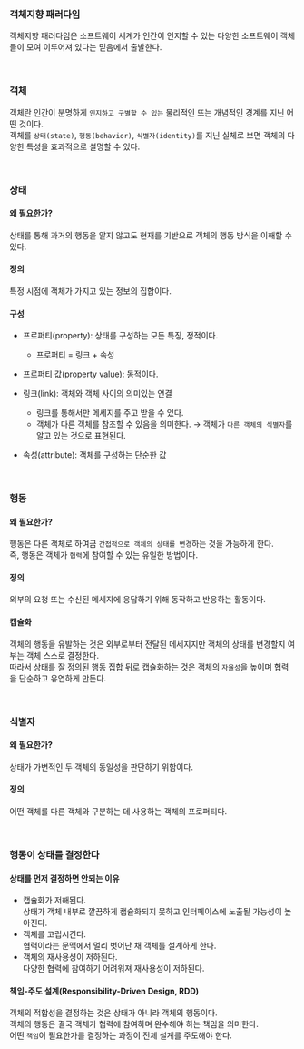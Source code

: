### 객체지향 패러다임

객체지향 패러다임은 소프트웨어 세계가 인간이 인지할 수 있는 다양한 소프트웨어 객체들이 모여 이루어져 있다는 믿음에서 출발한다. 

<br>

### 객체

객체란 인간이 분명하게 `인지하고 구별할 수 있는` 물리적인 또는 개념적인 경계를 지닌 어떤 것이다. <br>
객체를 `상태(state)`, `행동(behavior)`, `식별자(identity)`를 지닌 실체로 보면 객체의 다양한 특성을 효과적으로 설명할 수 있다.

<br>

### 상태

#### 왜 필요한가?

상태를 통해 과거의 행동을 알지 않고도 현재를 기반으로 객체의 행동 방식을 이해할 수 있다.

#### 정의

특정 시점에 객체가 가지고 있는 정보의 집합이다. 

#### 구성

- 프로퍼티(property): 상태를 구성하는 모든 특징, 정적이다.  
  - 프로퍼티 = 링크 + 속성

- 프로퍼티 값(property value): 동적이다.
- 링크(link): 객체와 객체 사이의 의미있는 연결
  - 링크를 통해서만 메세지를 주고 받을 수 있다.
  - 객체가 다른 객체를 참조할 수 있음을 의미한다. → 객체가 `다른 객체의 식별자`를 알고 있는 것으로 표현된다.
  
- 속성(attribute): 객체를 구성하는 단순한 값

<br>

### 행동

#### 왜 필요한가?

행동은 다른 객체로 하여금 `간접적으로 객체의 상태를 변경`하는 것을 가능하게 한다. <br>
즉, 행동은 객체가 `협력`에 참여할 수 있는 유일한 방법이다.

#### 정의

외부의 요청 또는 수신된 메세지에 응답하기 위해 동작하고 반응하는 활동이다.

#### 캡슐화

객체의 행동을 유발하는 것은 외부로부터 전달된 메세지지만 객체의 상태를 변경할지 여부는 객체 스스로 결정한다. <br>
따라서 상태를 잘 정의된 행동 집합 뒤로 캡슐화하는 것은 객체의 `자율성`을 높이며 협력을 단순하고 유연하게 만든다.

<br>

### 식별자

#### 왜 필요한가?

상태가 가변적인 두 객체의 동일성을 판단하기 위함이다.

#### 정의

어떤 객체를 다른 객체와 구분하는 데 사용하는 객체의 프로퍼티다.

<br>

### 행동이 상태를 결정한다

#### 상태를 먼저 결정하면 안되는 이유

- 캡슐화가 저해된다. <br>
  상태가 객체 내부로 깔끔하게 캡슐화되지 못하고 인터페이스에 노출될 가능성이 높아진다.
- 객체를 고립시킨다. <br>
  협력이라는 문맥에서 멀리 벗어난 채 객체를 설계하게 한다.
- 객체의 재사용성이 저하된다. <br>
  다양한 협력에 참여하기 어려워져 재사용성이 저하된다.

#### 책임-주도 설계(Responsibility-Driven Design, RDD)

객체의 적합성을 결정하는 것은 상태가 아니라 객체의 행동이다. <br>
객체의 행동은 결국 객체가 협력에 참여하며 완수해야 하는 책임을 의미한다. <br>
어떤 `책임`이 필요한가를 결정하는 과정이 전체 설계를 주도해야 한다. 
